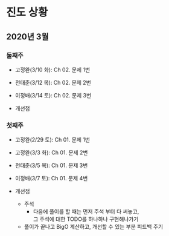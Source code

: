 # 진도 상황

## 2020년 3월

### 둘째주

- 고정완(3/10 화): Ch 02. 문제 1번
- 전태준(3/12 목): Ch 02. 문제 2번
- 이정배(3/14 토): Ch 02. 문제 3번

- 개선점

### 첫째주

- 고정완(2/29 토): Ch 01. 문제 1번
- 고정완(3/3 화): Ch 01. 문제 2번
- 전태준(3/5 목): Ch 01. 문제 3번
- 이정배(3/7 토): Ch 01. 문제 4번

- 개선점
  - 주석
    - 다음에 풀이를 할 때는 먼저 주석 부터 다 써놓고, <br> 그 주석에 대한 TODO를 하나하나 구현해나가기
  - 풀이가 끝나고 BigO 계산하고, 개선할 수 있는 부분 피드백 주기
